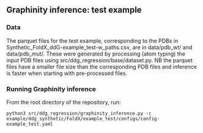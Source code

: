## Graphinity inference: test example

### Data
The parquet files for the test example, corresponding to the PDBs in Synthetic_FoldX_ddG-example_test-w_paths.csv, are in data/pdb_wt/ and data/pdb_mut/. These were generated by processing (atom typing) the input PDB files using src/ddg_regression/base/dataset.py. NB the parquet files have a smaller file size than the corresponding PDB files and inference is faster when starting with pre-processed files.

### Running Graphinity inference

From the root directory of the repository, run:
```
python3 src/ddg_regression/graphinity_inference.py -c example/ddg_synthetic/FoldX/example_test/configs/config-example_test.yaml
```
